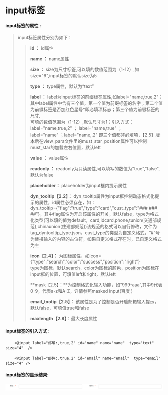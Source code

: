 # input**标签**

#### input**标签的属性 :**

> input标签属性分别为如下：
>
> > **id ：** id属性
> >
> > **name ：** name属性
> >
> > **size ：** size为尺寸标签,可以填的数值范围为（1-12）,如size="6",input标签的默认size为5
> >
> > **type ：** type属性，默认为“text”
> >
> > **label ：** label为input标签的前缀标签属性,如label="name,true,2"；其中label属性中含有三个值，第一个值为前缀标签的名字；第二个值为前缀标签是否加红色星号\*即必填项标志；第三个值为前缀标签的尺寸,  
> > 可填的数值范围为（1-12）,默认尺寸为1；引入方式：label="name,true,2" ； label="name,true" ；  
> > label="name" ；label="name,,2" 即三个值都非必填项，【2.5】版本后在view\_para文件里的must\_star\_position属性可以控制must\_star的加载左右位置，默认left
> >
> > **value  ：** value属性
> >
> > **readonly ：** readonly为只读属性,可以填写的数值为"true","false",默认为false
> >
> > **placeholder：** placeholder为input框内提示属性
> >
> > **dyn\_tooltip【2.2】：** dyn\_tooltip属性为input框控制动态格式化提示的属性，id属性必须存在，如：  
> > dyn\_tooltip={"flag":"true","type":"card","cust\_type":"\#\#\# \#\#\# \#\#"}，其中flag属性为开启该属性的开关，默认false，type为格式化类型\(可以填的值为default，card,idcard,phone,tunion\(交通部规范\),chinaunion\(住建部规范\)\)该规范的格式可以自行修改，文件为tag\_dyntooltip\_type.json，cust\_type的类型为自定义格式，“\#”号为替换输入的内容的占位符，如果自定义格式存在时，已自定义格式为主
> >
> > **icon【2.4】：** 为图标属性，如icon={"type":"search","color":"success","position":"right"}  
> > type为图标，默认search，color为图标的颜色，position为图标在input框的位置，可填值left和right，默认left
> >
> > **mask【2.5】：**为控制格式化输入功能，如“999-aaa”,其中9代表0-9，代表a-z和A-Z，详情参照masked input\(百度 \)
> >
> > **email\_tootip【2.5】：** 该属性是为了控制是否开启邮箱输入提示，默认false，可填值true和false
> >
> > **maxlength【2.8】**：最大长度属性

#### input标签的引入方式 :

```
    <@input label="邮编:,true,2" id="name" name="name"  type="text" size="4"  />

    <@input label="邮件:,true,2" id="email" name="email"  type="email" size="4" />
```

#### input标签的显示结果:

![](/assets/input.png)

